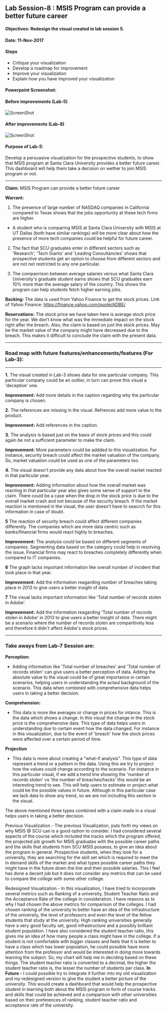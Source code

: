 ## Lab Session-8 : MSIS Program can provide a better future career

#### Objectives: Redesign the visual created in lab session 5.
#### Date: 11-Nov-2017

#### Steps
* Critique your visualization
* Develop a roadmap for improvement
* Improve your visualization
* Explain how you have improved your visualization

#### Powerpoint Screenshot:

#### Before improvements (Lab-5)
![ScreenShot](https://user-images.githubusercontent.com/32223677/32693382-135ce5fc-c6df-11e7-8c9f-62c9534a7f29.png)

#### After improvements (Lab-8)
![ScreenShot](https://user-images.githubusercontent.com/32223677/32693061-180c0ebc-c6d9-11e7-914a-b4e0ed5f0bb1.png)

#### Purpose of Lab-5:
Develop a persuasive visualization for the prospective students, to show that MSIS program at Santa Clara University provides a better future career. This dashboard will help them take a decision on wether to join MSIS program or not. 
***

**Claim:** MSIS Program can provide a better future career

**Warrant:** 
1. The presence of large number of NASDAQ companies in California compared to Texas shows that the jobs opportunity at these tech firms are higher. 
* A student who is comparing MSIS at Santa Clara University with MSIS at UT Dallas (both have similar rankings) will be more clear about how the presence of more tech companies could be helpful for future career.

2. The fact that SCU graduates enter in different sectors such as 'Research', 'Tech Giants' and 'Leading Consultancies' shows that prospective students get an option to choose from different sectors and are not not restricted to any one particular.

3. The companrison between average salaries versus what Santa Clara University's graduate student earns shows that SCU graduates earn 10% more than the average salary of the country. This shows the program can help students fetch higher earning jobs.

**Backing:**  The data is used from Yahoo Finance to get the stock prices. Link of Yahoo Finance: https://finance.yahoo.com/quote/ADBE/

**Reservations:** The stock price we have taken here is average stock price for the year. We don’t know what was the immediate impact on the stock right after the breach. Also, the claim is based on just the stock prices. May be the market value of the company might have decreased due to the breach.
This makes it difficult to conclude the claim with the present data.

***
### Road map with future features/enhancements/features (For Lab-3):
***
**1.**  The visual created in Lab-3 shows data for one particular company. This particular company could be an outlier, in turn can prove this visual a 'deceptive' one.

**Improvement:** Add more details in the caption regarding why the particular company is chosen.

**2.** The references are missing in the visual. Refrences add more value to the product.

**Improvement:** Add references in the caption.


**3.** The analysis is based just on the basis of stock prices and this could again be not a sufficient parameter to make the claim.

**Improvement:** More parameters could be addded to this visualization. For instance, security breach could affect the market valuation of the company. So, market valuation could be used as one of the parameters too.

**4.** The visual doesn't provide any data about how the overall market reacted in that particular year.

**Improvement:** Adding information about how the overall market was reacting in that particular year also gives some sense of support to the claim. There could be a case when the drop in the stock price is due to the overall market crash and not because of the security breach. If the market reaction is mentioned in the visual, the user doesn't have to seacrch for this information in case of doubt.

**5** The reaction of security breach could affect different companies differently. The companies which are more data centric such as banks/financial firms would react highly to breaches.

**Improvement:** The analysis could be based on different segments of companies. Segmenting data based on the category could help in resolving the issue. Financial firms may react to breaches completely differently when compared to IT companies.

**6** The graph lacks important information like overall number of incident that took place in that year.

**Improvement:** Add the information reagarding number of breaches taking place in 2013 to give users a better insight of data.

**7** The visual lacks important information like 'Total number of records stolen in Adobe'.

**Improvement:** Add the information reagarding 'Total number of records stolen in Adobe' in 2013 to give users a better insight of data. There might be a scenario where the number of records stolen are comparitively less and therefore it didn't affect Adobe's stock prices.

***
### Take aways from Lab-7 Session are:
**Perception:**

* Adding information like 'Total number of breaches' and 'Total number of records stolen' can give users a better perception of data. Adding the absolute value to the visual could be of great importance in certain scenarios, helping users in understanding the actaul background of the scenario. This data when combined with comprehensive data helps users in taking a better decision.

**Comprehension:** 

* This data is more like averages or change in prices for intance. This is the data which shows a change. In this visual the change in the stock price is the comprehensive data. This type of data helps users in understanding due to certain event how the data changed. For instance in this visualization, due to the event of 'breach' how the stock prices were affected over a certain period of time. 

**Projection**

* This data is more about creating a "what-if analysis". This type of data represent a trend or a pattern in the data. Using this we try to project how the values could change according to the scenario. For instance in this particular visual, if we add a trend line showing the 'number of records stolen' vs 'the number of breaches/hacks' this would be an interesting trend to see. This will help users to estimate or project what could be the possible values in future. 
Although in this particular case we lack data to show any trend, so we are not including this section in the visual.

The above mentioned three types combined with a claim made in a visual helps users in taking a better decision.


Previous Visualization - 
The previous Visualization, puts forth my views on why MSIS @ SCU can is a good option to consider. I had considered several aspects of the course which included the tracks which the program offered, the projected job growth for MSIS graduates with the possible career paths and the skills that students from SCU MSIS possess, to give an idea about the program in general. Prospective students, when they look for a university, they are searching for the skill set which is required to meet the in demand skills of the market and what types possible career paths they might have in the future down the line and their possible salaries. This I feel has done a decent job but it does not consider any metrics that can be used to compare the college with some other college.

Redesigned Visualization - 
In this visualization, I have tried to incorporate several metrics such as Ranking of a university, Student Teacher Ratio and the Acceptance Rate of the college in consideration. I have reasons as to why I had chosen the above metrics for comparison of the colleges. I had chosen ranking of the university to better have an idea of the infrastructure of the university, the level of professors and even the level of the fellow students that study at the university. High ranking universities generally have a very good faculty set, good infrastructure and a possibly brilliant student population. I have also considered the student teacher ratio, this gives me an idea of how many people a class might have in the college. If a student is not comfortable with bigger classes and feels that it is better to have a class which has lower population, he could possible have more attention from the professor and would be interested in doing more towards learning the subject. So, my chart will help me in deciding based on these things. The student teacher ratio is converted to a decimal, the higher the student teacher ratio is, the lesser the number of students per class. 
**In Future -**
I could possible try to integrate it further into my old visualization and my redesigned version to give the student a better picture of the university. This would create a dashboard that would help the prospective student in learning both about the MSIS program in form of course tracks and skills that could be achieved and a comparison with other universities based on their preferences of ranking, student teacher ratio and acceptance rate of the university.
